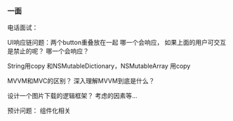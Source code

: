 ### 一面

电话面试：

UI响应链问题：两个button重叠放在一起  哪一个会响应， 如果上面的用户可交互是禁止的呢？ 哪一个会响应？

String用copy  和NSMutableDictionary，NSMutableArray 用copy	

MVVM和MVC的区别？  深入理解MVVM到底是什么？

设计一个图片下载的逻辑框架？ 考虑的因素等...

预计问题： 组件化相关



